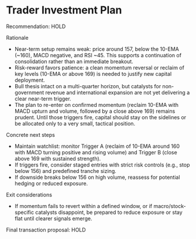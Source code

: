 # Trader Investment Plan

Recommendation: HOLD

Rationale
- Near-term setup remains weak: price around 157, below the 10-EMA (~160), MACD negative, and RSI ~45. This supports a continuation of consolidation rather than an immediate breakout.
- Risk-reward favors patience: a clean momentum reversal or reclaim of key levels (10-EMA or above 169) is needed to justify new capital deployment.
- Bull thesis intact on a multi-quarter horizon, but catalysts for non-government revenue and international expansion are not yet delivering a clear near-term trigger.
- The plan to re-enter on confirmed momentum (reclaim 10-EMA with MACD upturn and volume, followed by a close above 169) remains prudent. Until those triggers fire, capital should stay on the sidelines or be allocated only to a very small, tactical position.

Concrete next steps
- Maintain watchlist: monitor Trigger A (reclaim of 10-EMA around 160 with MACD turning positive and rising volume) and Trigger B (close above 169 with sustained strength).
- If triggers fire, consider staged entries with strict risk controls (e.g., stop below 156) and predefined tranche sizing.
- If downside breaks below 156 on high volume, reassess for potential hedging or reduced exposure.

Exit considerations
- If momentum fails to revert within a defined window, or if macro/stock-specific catalysts disappoint, be prepared to reduce exposure or stay flat until clearer signals emerge.

Final transaction proposal: HOLD
